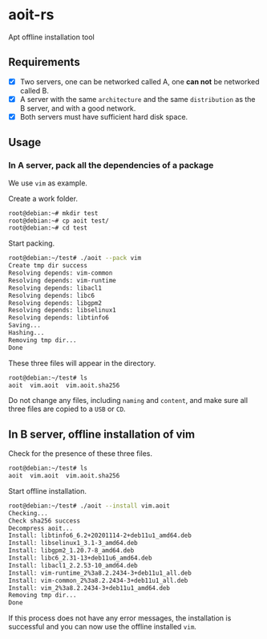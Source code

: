 # aoit-rs

Apt offline installation tool

## Requirements

- [x] Two servers, one can be networked called A, one **can not** be networked called B.
- [x] A server with the same `architecture` and the same `distribution` as the B server, and with a good network.
- [x] Both servers must have sufficient hard disk space.

## Usage

### In A server, pack all the dependencies of a package

We use `vim` as example.

Create a work folder.

```bash
root@debian:~# mkdir test
root@debian:~# cp aoit test/
root@debian:~# cd test
```

Start packing.

```bash
root@debian:~/test# ./aoit --pack vim
Create tmp dir success
Resolving depends: vim-common
Resolving depends: vim-runtime
Resolving depends: libacl1
Resolving depends: libc6
Resolving depends: libgpm2
Resolving depends: libselinux1
Resolving depends: libtinfo6
Saving...
Hashing...
Removing tmp dir...
Done
```

These three files will appear in the directory.

```bash
root@debian:~/test# ls
aoit  vim.aoit  vim.aoit.sha256
```

Do not change any files, including `naming` and `content`, and make sure all three files are copied to a `USB` or `CD`.

## In B server, offline installation of vim

Check for the presence of these three files.

```bash
root@debian:~/test# ls
aoit  vim.aoit  vim.aoit.sha256
```

Start offline installation.

```bash
root@debian:~/test# ./aoit --install vim.aoit
Checking...
Check sha256 success
Decompress aoit...
Install: libtinfo6_6.2+20201114-2+deb11u1_amd64.deb
Install: libselinux1_3.1-3_amd64.deb
Install: libgpm2_1.20.7-8_amd64.deb
Install: libc6_2.31-13+deb11u6_amd64.deb
Install: libacl1_2.2.53-10_amd64.deb
Install: vim-runtime_2%3a8.2.2434-3+deb11u1_all.deb
Install: vim-common_2%3a8.2.2434-3+deb11u1_all.deb
Install: vim_2%3a8.2.2434-3+deb11u1_amd64.deb
Removing tmp dir...
Done
```

If this process does not have any error messages, the installation is successful and you can now use the offline installed `vim`.
